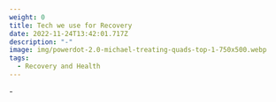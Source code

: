 ```yaml
---
weight: 0
title: Tech we use for Recovery
date: 2022-11-24T13:42:01.717Z
description: "-"
image: img/powerdot-2.0-michael-treating-quads-top-1-750x500.webp
tags:
  - Recovery and Health
---
```

\-